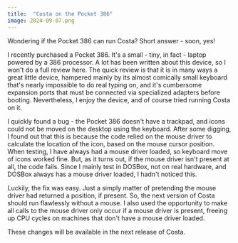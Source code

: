 ```yaml
---
title:  "Costa on the Pocket 386"
image: 2024-09-07.png
---
```

Wondering if the Pocket 386 can run Costa? Short answer - soon, yes!
<!--more-->

I recently purchased a Pocket 386. It's a small - tiny, in fact - laptop powered by a 386 processor. A lot has been written about this device, so I won't do a full review here. The quick review is that it is in many ways a great little device, hampered mainly by its almost comically small keyboard that's nearly impossible to do real typing on, and it's cumbersome expansion ports that must be connected via specialized adapters before booting. Nevertheless, I enjoy the device, and of course tried running Costa on it.

I quickly found a bug - the Pocket 386 doesn't have a trackpad, and icons could not be moved on the desktop using the keyboard. After some digging, I found out that this is because the code relied on the mouse driver to calculate the location of the icon, based on the mouse cursor position. When testing, I have always had a mouse driver loaded, so keyboard move of icons worked fine. But, as it turns out, if the mouse driver isn't present at all, the code fails. Since I mainly test in DOSBox, not on real hardware, and DOSBox always has a mouse driver loaded, I hadn't noticed this.

Luckily, the fix was easy. Just a simply matter of pretending the mouse driver had returned a position, if present. So, the next version of Costa should run flawlessly without a mouse. I also used the opportunity to make all calls to the mouse driver only occur if a mouse driver is present, freeing up CPU cycles on machines that don't have a mouse driver loaded.

These changes will be available in the next release of Costa.
